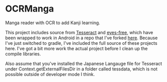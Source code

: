 OCRManga
========

Manga reader with OCR to add Kanji learning.

This project includes source from [Tesseract](https://code.google.com/p/tesseract-ocr/) and [eyes-free](https://code.google.com/p/eyes-free/), which have been wrapped to work in Android in a repo that I've forked [here](https://github.com/ianhook/tess-two).  Because I've just switched to gradle, I've included the full source of these projects here.  I've got a bit more work the actual project before I clean up the compile libraries.

 Also assume that you've installed the Japanese Langauge file for Tesseract under Context.getExternalFilesDir in a folder called tessdata, which is not possible outside of developer mode I think.
